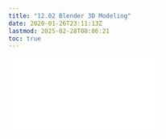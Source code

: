 ```yaml
---
title: "12.02 Blender 3D Modeling"
date: 2020-01-26T23:11:13Z
lastmod: 2025-02-28T08:06:21
toc: true
---
```


![Link to included file content](../../../../3d-modeling/blender/3d-modeling-basics-blender.md)
